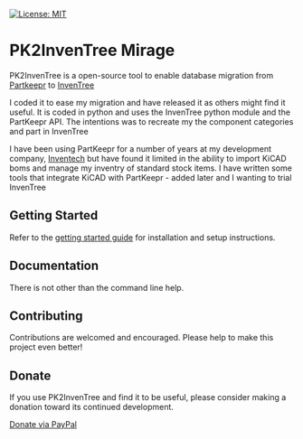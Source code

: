[![License: MIT](https://img.shields.io/badge/License-MIT-yellow.svg)](https://opensource.org/licenses/MIT)


# PK2InvenTree Mirage

PK2InvenTree is a open-source tool to enable database migration from [Partkeepr](https://github.com/partkeepr/PartKeepr) to [InvenTree](https://inventree.github.io)

I coded it to ease my migration and have released it as others might find it useful. It is coded in python and uses the InvenTree python module and the PartKeepr API.
The intentions was to recreate my the component categories and part in InvenTree

I have been using PartKeepr for a number of years at my development company, [Inventech](https://www.invnentech.co.za) but have found it limited in the
ability to import KiCAD boms and manage my inventry of standard stock items. I have written some tools that integrate KiCAD with PartKeepr - added later and I wanting to
trial InvenTree

## Getting Started

Refer to the [getting started guide](https://PK2InvenTree.github.io/docs/start/install) for installation and setup instructions.

## Documentation

There is not other than the command line help.


## Contributing

Contributions are welcomed and encouraged. Please help to make this project even better!

## Donate

If you use PK2InvenTree and find it to be useful, please consider making a donation toward its continued development.

[Donate via PayPal](https://paypal.me/InventechCapeTown?locale.x=en_US)
